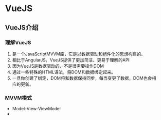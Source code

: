 # VueJS
## VueJS介绍
### 理解VueJS
1. 是一个JavaScriptMVVM库，它是以数据驱动和组件化的思想构建的。
2. 相比于AngularJS，VueJS提供了更加简洁、更易于理解的API
3. 因为VueJS是数据驱动的，不是很需要操作DOM
4. 通过一些特殊的HTML语法，将DOM和数据绑定起来。
5. 一旦你创建了绑定，DOM将和数据保持同步，每当变更了数据，DOM也会相应的更新。

### MVVM模式
- Model-View-ViewModel
- 